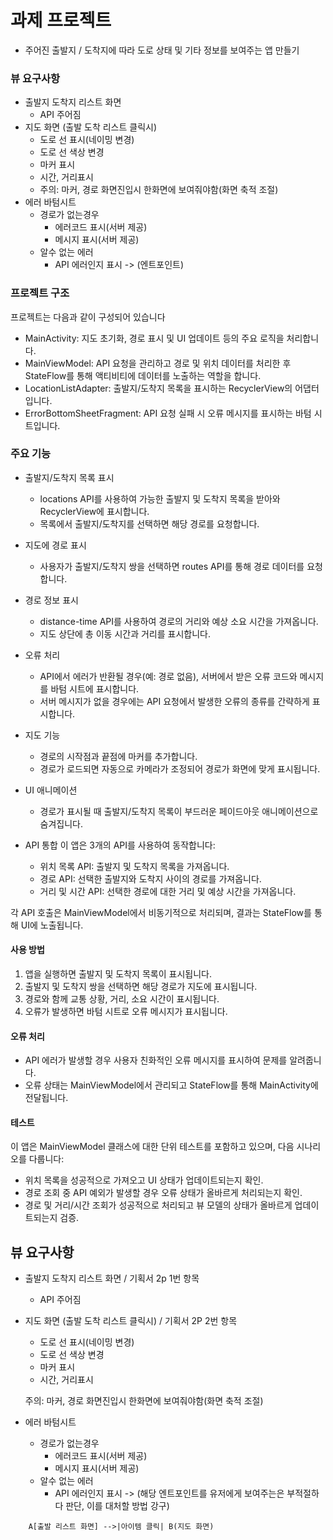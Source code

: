 # 과제 프로젝트
- 주어진 출발지 / 도착지에 따라 도로 상태 및 기타 정보를 보여주는 앱 만들기

### 뷰 요구사항
- 출발지 도착지 리스트 화면
    - API 주어짐
- 지도 화면 (출발 도착 리스트 클릭시)
    - 도로 선 표시(네이밍 변경)
    - 도로 선 색상 변경
    - 마커 표시
    - 시간, 거리표시 
    - 주의: 마커, 경로 화면진입시 한화면에 보여줘야함(화면 축적 조절)
- 에러 바텀시트
    - 경로가 없는경우
        - 에러코드 표시(서버 제공)
        - 메시지 표시(서버 제공)
    - 알수 없는 에러
        - API 에러인지 표시 -> (엔트포인트)

### 프로젝트 구조
프로젝트는 다음과 같이 구성되어 있습니다

- MainActivity: 지도 초기화, 경로 표시 및 UI 업데이트 등의 주요 로직을 처리합니다.
- MainViewModel: API 요청을 관리하고 경로 및 위치 데이터를 처리한 후 StateFlow를 통해 액티비티에 데이터를 노출하는 역할을 합니다.
- LocationListAdapter: 출발지/도착지 목록을 표시하는 RecyclerView의 어댑터입니다.
- ErrorBottomSheetFragment: API 요청 실패 시 오류 메시지를 표시하는 바텀 시트입니다.

### 주요 기능
- 출발지/도착지 목록 표시
  - locations API를 사용하여 가능한 출발지 및 도착지 목록을 받아와 RecyclerView에 표시합니다.
  - 목록에서 출발지/도착지를 선택하면 해당 경로를 요청합니다. 
- 지도에 경로 표시
  - 사용자가 출발지/도착지 쌍을 선택하면 routes API를 통해 경로 데이터를 요청합니다.
- 경로 정보 표시
  - distance-time API를 사용하여 경로의 거리와 예상 소요 시간을 가져옵니다.
  - 지도 상단에 총 이동 시간과 거리를 표시합니다. 
- 오류 처리
  - API에서 에러가 반환될 경우(예: 경로 없음), 서버에서 받은 오류 코드와 메시지를 바텀 시트에 표시합니다.
  - 서버 메시지가 없을 경우에는 API 요청에서 발생한 오류의 종류를 간략하게 표시합니다. 
- 지도 기능
  - 경로의 시작점과 끝점에 마커를 추가합니다.
  - 경로가 로드되면 자동으로 카메라가 조정되어 경로가 화면에 맞게 표시됩니다.
- UI 애니메이션
  - 경로가 표시될 때 출발지/도착지 목록이 부드러운 페이드아웃 애니메이션으로 숨겨집니다.
- API 통합
이 앱은 3개의 API를 사용하여 동작합니다:

  - 위치 목록 API: 출발지 및 도착지 목록을 가져옵니다.
  - 경로 API: 선택한 출발지와 도착지 사이의 경로를 가져옵니다.
  - 거리 및 시간 API: 선택한 경로에 대한 거리 및 예상 시간을 가져옵니다.

각 API 호출은 MainViewModel에서 비동기적으로 처리되며, 결과는 StateFlow를 통해 UI에 노출됩니다.

#### 사용 방법
1. 앱을 실행하면 출발지 및 도착지 목록이 표시됩니다.
2. 출발지 및 도착지 쌍을 선택하면 해당 경로가 지도에 표시됩니다.
3. 경로와 함께 교통 상황, 거리, 소요 시간이 표시됩니다.
4. 오류가 발생하면 바텀 시트로 오류 메시지가 표시됩니다.
#### 오류 처리
- API 에러가 발생할 경우 사용자 친화적인 오류 메시지를 표시하여 문제를 알려줍니다.
- 오류 상태는 MainViewModel에서 관리되고 StateFlow를 통해 MainActivity에 전달됩니다.
#### 테스트
이 앱은 MainViewModel 클래스에 대한 단위 테스트를 포함하고 있으며, 다음 시나리오를 다룹니다:

- 위치 목록을 성공적으로 가져오고 UI 상태가 업데이트되는지 확인.
- 경로 조회 중 API 예외가 발생할 경우 오류 상태가 올바르게 처리되는지 확인.
- 경로 및 거리/시간 조회가 성공적으로 처리되고 뷰 모델의 상태가 올바르게 업데이트되는지 검증.

## 뷰 요구사항

- 출발지 도착지 리스트 화면 / 기획서 2p 1번 항목

    - API 주어짐

- 지도 화면 (출발 도착 리스트 클릭시) / 기획서 2P 2번 항목

    - 도로 선 표시(네이밍 변경)
    - 도로 선 색상 변경
    - 마커 표시
    - 시간, 거리표시

  주의: 마커, 경로 화면진입시 한화면에 보여줘야함(화면 축적 조절)

- 에러 바텀시트
    - 경로가 없는경우
        - 에러코드 표시(서버 제공)
        - 메시지 표시(서버 제공)
    - 알수 없는 에러
        - API 에러인지 표시 -> (해당 엔트포인트를 유저에게 보여주는은 부적절하다 판단, 이를 대처할 방법 강구)

```mermaid
    A[출발 리스트 화면] -->|아이템 클릭| B(지도 화면)
```